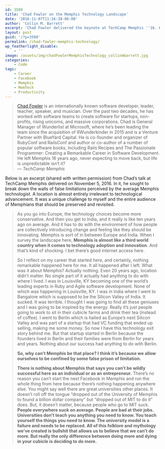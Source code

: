 ```yaml
---
id: 3508
title: 'Chad Fowler on the Memphis Technology Landscape'
date: '2016-11-07T11:16:38-06:00'
author: 'Collin M. Barrett'
excerpt: 'Chad Fowler delivered the keynote at TechCamp Memphis ''16. He challenged attendees to break down walls of false limitations in Memphis technology.'
layout: post
guid: '/?p=3508'
permalink: /chad-fowler-memphis-technology/
wp_featherlight_disable:
    - ''
image: /assets/img/chadFowlerMemphisTechnology_collinmbarrett.jpg
categories:
    - Code
tags:
    - Career
    - Facebook
    - Memphis
    - MemTech
    - Productivity
---
```


> [Chad Fowler](http://chadfowler.com/) is an internationally known software developer, leader, teacher, speaker, and musician. Over the past two decades, he has worked with software teams to create software for startups, non-profits, rising unicorns, and massive corporations. Chad is General Manager of Wunderlist at Microsoft, where he’s been leading the team since the acquisition of 6Wunderkinder in 2015 and is a Venture Partner with BlueYard Capital. He is co-founder and organizer of RubyConf and RailsConf and author or co-author of a number of popular software books, including Rails Recipes and The Passionate Programmer: Creating a Remarkable Career in Software Development. He left Memphis 16 years ago, never expecting to move back, but life is unpredictable isn’t it?  
> — <cite>TechCamp Memphis</cite>

Below is an excerpt (shared with written permission) from Chad’s talk at TechCamp Memphis delivered on November 5, 2016. In it, he sought to break down the walls of false limitations perceived by the average Memphis technologist. A location is almost entirely irrelevant to technological advancement. It was a unique challenge to myself and the entire audience of Memphians that should be preserved and revisited.

> As you go into Europe, the technology choices become more conservative. And then you get to India, and it really is like ten years ago on average. And it has to do with the environment of how people are collectively introducing change and feeling like they should be innovating. Memphis is sort of in between Europe and India. When I survey the landscape here, **Memphis is almost like a third world country when it comes to technology adoption and innovation**. And that’s kind of shocking. I bet there’s good internet access here.
> 
> So I reflect on my career that started here, and certainly, nothing remarkable happened here for me. It all happened after I left. What was it about Memphis? Actually nothing. Even 20 years ago, location didn’t matter. No single part of it actually had anything to do with where I lived. I was in Louisville, KY becoming one of the world’s leading experts in Ruby and Agile software development. None of which was happening in Louisville, KY. I was in India where I went to Bangalore which is supposed to be the Silicon Valley of India. It sucked. It was terrible. I thought I was going to find all these geniuses and I was going to be inspired by the energy. Really it’s just people going to work to sit in their cubicle farms and drink their tea (instead of coffee). I went to Berlin which is hailed as Europe’s next Silicon Valley and was part of a startup that had VC funding that ended up selling, making me some money. So now I have this technology exit story behind me. But that startup started in Berlin because the founders lived in Berlin and their families were from Berlin for years and years. Nothing about our success had anything to do with Berlin.
> 
> **So, why can’t Memphis be that place? I think it’s because we allow ourselves to be confined by some false prison of limitation.**
> 
> **There is nothing about Memphis that says you can’t be wildly successful here as an individual or as an entrepreneur.** There’s no reason you can’t start the next Facebook in Memphis and run the whole thing from here because there’s nothing happening anywhere else. You might say well there are great universities other places. It doesn’t roll off the tongue “dropped out of the University of Memphis to found a billion dollar company” but “dropped out of MIT to do it” does. But, it doesn’t matter, because people who go to MIT suck. **People everywhere suck on average. People are bad at their jobs. Universities don’t teach you anything you need to know. You teach yourself the things you need to know. The university model is a failure and needs to be replaced. All of this folklore and mythology we’ve created is bullshit that allows us to believe that we can’t do more. But really the only difference between doing more and dying in your cubicle is deciding to do more.**